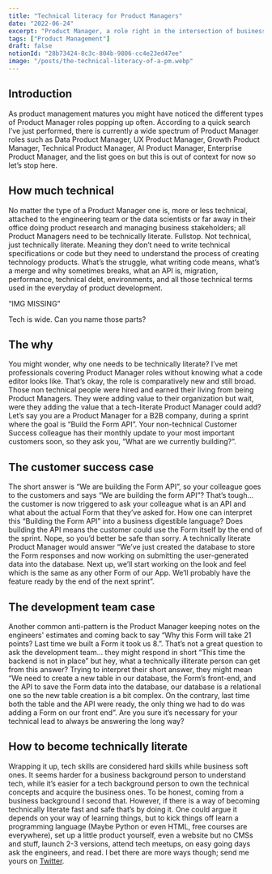 ```yaml
---
title: "Technical literacy for Product Managers"
date: "2022-06-24"
excerpt: "Product Manager, a role right in the intersection of business and tech that needs both technical and business skills to get things going. But, does it really need technical skills? Some! You don't need to be an engineer but... 🤿 let's dive deep."
tags: ["Product Management"]
draft: false
notionId: "28b73424-8c3c-804b-9806-cc4e23ed47ee"
image: "/posts/the-technical-literacy-of-a-pm.webp"
---
```



## **Introduction**


As product management matures you might have noticed the different types of Product Manager roles popping up often. According to a quick search I’ve just performed, there is currently a wide spectrum of Product Manager roles such as Data Product Manager, UX Product Manager, Growth Product Manager, Technical Product Manager, AI Product Manager, Enterprise Product Manager, and the list goes on but this is out of context for now so let’s stop here.


## **How much technical**


No matter the type of a Product Manager one is, more or less technical, attached to the engineering team or the data scientists or far away in their office doing product research and managing business stakeholders; all Product Managers need to be technically literate. Fullstop. Not technical, just technically literate. Meaning they don’t need to write technical specifications or code but they need to understand the process of creating technology products. What’s the struggle, what writing code means, what’s a merge and why sometimes breaks, what an API is, migration, performance, technical debt, environments, and all those technical terms used in the everyday of product development.


“IMG MISSING”


Tech is wide. Can you name those parts?


## **The why**


You might wonder, why one needs to be technically literate? I’ve met professionals covering Product Manager roles without knowing what a code editor looks like. That’s okay, the role is comparatively new and still broad. Those non technical people were hired and earned their living from being Product Managers. They were adding value to their organization but wait, were they adding the value that a tech-literate Product Manager could add? Let’s say you are a Product Manager for a B2B company, during a sprint where the goal is “Build the Form API”. Your non-technical Customer Success colleague has their monthly update to your most important customers soon, so they ask you, “What are we currently building?”.


## **The customer success case**


The short answer is “We are building the Form API”, so your colleague goes to the customers and says “We are building the form API”? That’s tough… the customer is now triggered to ask your colleague what is an API and what about the actual Form that they’ve asked for. How one can interpret this “Building the Form API” into a business digestible language? Does building the API means the customer could use the Form itself by the end of the sprint. Nope, so you’d better be safe than sorry. A technically literate Product Manager would answer “We’ve just created the database to store the Form responses and now working on submitting the user-generated data into the database. Next up, we’ll start working on the look and feel which is the same as any other Form of our App. We’ll probably have the feature ready by the end of the next sprint”.


## **The development team case**


Another common anti-pattern is the Product Manager keeping notes on the engineers' estimates and coming back to say “Why this Form will take 21 points? Last time we built a Form it took us 8.”. That’s not a great question to ask the development team… they might respond in short “This time the backend is not in place” but hey, what a technically illiterate person can get from this answer? Trying to interpret their short answer, they might mean “We need to create a new table in our database, the Form’s front-end, and the API to save the Form data into the database, our database is a relational one so the new table creation is a bit complex. On the contrary, last time both the table and the API were ready, the only thing we had to do was adding a Form on our front end”. Are you sure it’s necessary for your technical lead to always be answering the long way?


## **How to become technically literate**


Wrapping it up, tech skills are considered hard skills while business soft ones. It seems harder for a business background person to understand tech, while it’s easier for a tech background person to own the technical concepts and acquire the business ones. To be honest, coming from a business background I second that. However, if there is a way of becoming technically literate fast and safe that’s by doing it. One could argue it depends on your way of learning things, but to kick things off learn a programming language (Maybe Python or even HTML, free courses are everywhere), set up a little product yourself, even a website but no CMSs and stuff, launch 2-3 versions, attend tech meetups, on easy going days ask the engineers, and read. I bet there are more ways though; send me yours on [Twitter](https://twitter.com/ntemposd).



